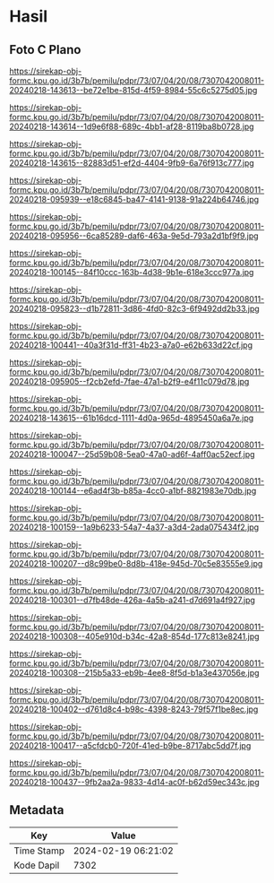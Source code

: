 # Hasil

## Foto C Plano

https://sirekap-obj-formc.kpu.go.id/3b7b/pemilu/pdpr/73/07/04/20/08/7307042008011-20240218-143613--be72e1be-815d-4f59-8984-55c6c5275d05.jpg

https://sirekap-obj-formc.kpu.go.id/3b7b/pemilu/pdpr/73/07/04/20/08/7307042008011-20240218-143614--1d9e6f88-689c-4bb1-af28-8119ba8b0728.jpg

https://sirekap-obj-formc.kpu.go.id/3b7b/pemilu/pdpr/73/07/04/20/08/7307042008011-20240218-143615--82883d51-ef2d-4404-9fb9-6a76f913c777.jpg

https://sirekap-obj-formc.kpu.go.id/3b7b/pemilu/pdpr/73/07/04/20/08/7307042008011-20240218-095939--e18c6845-ba47-4141-9138-91a224b64746.jpg

https://sirekap-obj-formc.kpu.go.id/3b7b/pemilu/pdpr/73/07/04/20/08/7307042008011-20240218-095956--6ca85289-daf6-463a-9e5d-793a2d1bf9f9.jpg

https://sirekap-obj-formc.kpu.go.id/3b7b/pemilu/pdpr/73/07/04/20/08/7307042008011-20240218-100145--84f10ccc-163b-4d38-9b1e-618e3ccc977a.jpg

https://sirekap-obj-formc.kpu.go.id/3b7b/pemilu/pdpr/73/07/04/20/08/7307042008011-20240218-095823--d1b72811-3d86-4fd0-82c3-6f9492dd2b33.jpg

https://sirekap-obj-formc.kpu.go.id/3b7b/pemilu/pdpr/73/07/04/20/08/7307042008011-20240218-100441--40a3f31d-ff31-4b23-a7a0-e62b633d22cf.jpg

https://sirekap-obj-formc.kpu.go.id/3b7b/pemilu/pdpr/73/07/04/20/08/7307042008011-20240218-095905--f2cb2efd-7fae-47a1-b2f9-e4f11c079d78.jpg

https://sirekap-obj-formc.kpu.go.id/3b7b/pemilu/pdpr/73/07/04/20/08/7307042008011-20240218-143615--61b16dcd-1111-4d0a-965d-4895450a6a7e.jpg

https://sirekap-obj-formc.kpu.go.id/3b7b/pemilu/pdpr/73/07/04/20/08/7307042008011-20240218-100047--25d59b08-5ea0-47a0-ad6f-4aff0ac52ecf.jpg

https://sirekap-obj-formc.kpu.go.id/3b7b/pemilu/pdpr/73/07/04/20/08/7307042008011-20240218-100144--e6ad4f3b-b85a-4cc0-a1bf-8821983e70db.jpg

https://sirekap-obj-formc.kpu.go.id/3b7b/pemilu/pdpr/73/07/04/20/08/7307042008011-20240218-100159--1a9b6233-54a7-4a37-a3d4-2ada075434f2.jpg

https://sirekap-obj-formc.kpu.go.id/3b7b/pemilu/pdpr/73/07/04/20/08/7307042008011-20240218-100207--d8c99be0-8d8b-418e-945d-70c5e83555e9.jpg

https://sirekap-obj-formc.kpu.go.id/3b7b/pemilu/pdpr/73/07/04/20/08/7307042008011-20240218-100301--d7fb48de-426a-4a5b-a241-d7d691a4f927.jpg

https://sirekap-obj-formc.kpu.go.id/3b7b/pemilu/pdpr/73/07/04/20/08/7307042008011-20240218-100308--405e910d-b34c-42a8-854d-177c813e8241.jpg

https://sirekap-obj-formc.kpu.go.id/3b7b/pemilu/pdpr/73/07/04/20/08/7307042008011-20240218-100308--215b5a33-eb9b-4ee8-8f5d-b1a3e437056e.jpg

https://sirekap-obj-formc.kpu.go.id/3b7b/pemilu/pdpr/73/07/04/20/08/7307042008011-20240218-100402--d761d8c4-b98c-4398-8243-79f57f1be8ec.jpg

https://sirekap-obj-formc.kpu.go.id/3b7b/pemilu/pdpr/73/07/04/20/08/7307042008011-20240218-100417--a5cfdcb0-720f-41ed-b9be-8717abc5dd7f.jpg

https://sirekap-obj-formc.kpu.go.id/3b7b/pemilu/pdpr/73/07/04/20/08/7307042008011-20240218-100437--9fb2aa2a-9833-4d14-ac0f-b62d59ec343c.jpg


## Metadata

| Key        | Value               |
| ---------- | ------------------- |
| Time Stamp | 2024-02-19 06:21:02 |
| Kode Dapil | 7302                |



